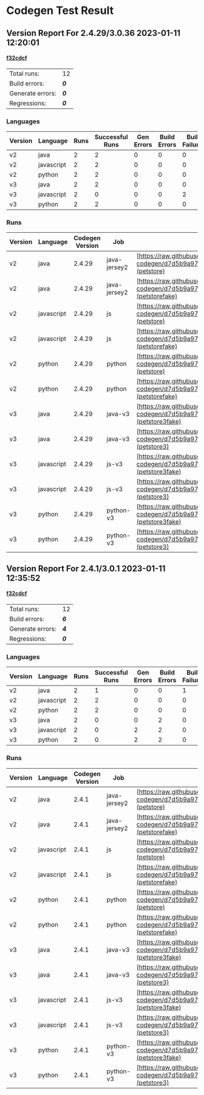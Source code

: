 # Codegen Test Result

## Version Report For 2.4.29/3.0.36 2023-01-11 12:20:01
#### [f32cdcf](https://github.com/swagger-api/swagger-codegen/commit/f32cdcfd9fffca9845645a15054886a3f17e966e)
#### [](https://github.com/swagger-api/swagger-codegen/commit/f32cdcfd9fffca9845645a15054886a3f17e966e)
|||
|-|-|
|Total runs:|12|
|Build errors:|***0***|
|Generate errors:| ***0***|
|Regressions:|***0***|

### Languages

|Version|Language|Runs|Successful Runs|Gen Errors|Build Errors|Build Failures|Regressions|
|-|-|-|-|-|-|-|-|
|v2|java|2|2|0|0|0|0|
|v2|javascript|2|2|0|0|0|0|
|v2|python|2|2|0|0|0|0|
|v3|java|2|2|0|0|0|0|
|v3|javascript|2|0|0|0|2|0|
|v3|python|2|2|0|0|0|0|

### Runs
|Version|Language|Codegen Version|Job|Spec|Generate Outcome|Build Outcome|Generated Folder|
|-|-|-|-|-|-|-|-|
|v2|java|2.4.29|java-jersey2|[https://raw.githubusercontent.com/swagger-api/swagger-codegen/d7d5b9a97447f40e130e132cdf0cf7ee7c626cb8/fixtures/immutable/specifications/v2/petstore.json](petstore)|success|success|[View](https://github.com/swagger-api/swagger-codegen-test/tree/main/out/2.4.29_3.0.36/2023_01_11_12_20_01/java/java-jersey2/petstore)|
|v2|java|2.4.29|java-jersey2|[https://raw.githubusercontent.com/swagger-api/swagger-codegen/d7d5b9a97447f40e130e132cdf0cf7ee7c626cb8/fixtures/immutable/specifications/v2/petstorefake.yaml](petstorefake)|success|success|[View](https://github.com/swagger-api/swagger-codegen-test/tree/main/out/2.4.29_3.0.36/2023_01_11_12_20_01/java/java-jersey2/petstorefake)|
|v2|javascript|2.4.29|js|[https://raw.githubusercontent.com/swagger-api/swagger-codegen/d7d5b9a97447f40e130e132cdf0cf7ee7c626cb8/fixtures/immutable/specifications/v2/petstore.json](petstore)|success|success|[View](https://github.com/swagger-api/swagger-codegen-test/tree/main/out/2.4.29_3.0.36/2023_01_11_12_20_01/javascript/js/petstore)|
|v2|javascript|2.4.29|js|[https://raw.githubusercontent.com/swagger-api/swagger-codegen/d7d5b9a97447f40e130e132cdf0cf7ee7c626cb8/fixtures/immutable/specifications/v2/petstorefake.yaml](petstorefake)|success|success|[View](https://github.com/swagger-api/swagger-codegen-test/tree/main/out/2.4.29_3.0.36/2023_01_11_12_20_01/javascript/js/petstorefake)|
|v2|python|2.4.29|python|[https://raw.githubusercontent.com/swagger-api/swagger-codegen/d7d5b9a97447f40e130e132cdf0cf7ee7c626cb8/fixtures/immutable/specifications/v2/petstore.json](petstore)|success|success|[View](https://github.com/swagger-api/swagger-codegen-test/tree/main/out/2.4.29_3.0.36/2023_01_11_12_20_01/python/python/petstore)|
|v2|python|2.4.29|python|[https://raw.githubusercontent.com/swagger-api/swagger-codegen/d7d5b9a97447f40e130e132cdf0cf7ee7c626cb8/fixtures/immutable/specifications/v2/petstorefake.yaml](petstorefake)|success|success|[View](https://github.com/swagger-api/swagger-codegen-test/tree/main/out/2.4.29_3.0.36/2023_01_11_12_20_01/python/python/petstorefake)|
|v3|java|2.4.29|java-v3|[https://raw.githubusercontent.com/swagger-api/swagger-codegen/d7d5b9a97447f40e130e132cdf0cf7ee7c626cb8/fixtures/immutable/specifications/v3/petstore3fake.yaml](petstore3fake)|success|success|[View](https://github.com/swagger-api/swagger-codegen-test/tree/main/out/2.4.29_3.0.36/2023_01_11_12_20_01/java/java-v3/petstore3fake)|
|v3|java|2.4.29|java-v3|[https://raw.githubusercontent.com/swagger-api/swagger-codegen/d7d5b9a97447f40e130e132cdf0cf7ee7c626cb8/fixtures/immutable/specifications/v3/petstore3.json](petstore3)|success|success|[View](https://github.com/swagger-api/swagger-codegen-test/tree/main/out/2.4.29_3.0.36/2023_01_11_12_20_01/java/java-v3/petstore3)|
|v3|javascript|2.4.29|js-v3|[https://raw.githubusercontent.com/swagger-api/swagger-codegen/d7d5b9a97447f40e130e132cdf0cf7ee7c626cb8/fixtures/immutable/specifications/v3/petstore3fake.yaml](petstore3fake)|success|***failure***|[View](https://github.com/swagger-api/swagger-codegen-test/tree/main/out/2.4.29_3.0.36/2023_01_11_12_20_01/javascript/js-v3/petstore3fake)|
|v3|javascript|2.4.29|js-v3|[https://raw.githubusercontent.com/swagger-api/swagger-codegen/d7d5b9a97447f40e130e132cdf0cf7ee7c626cb8/fixtures/immutable/specifications/v3/petstore3.json](petstore3)|success|***failure***|[View](https://github.com/swagger-api/swagger-codegen-test/tree/main/out/2.4.29_3.0.36/2023_01_11_12_20_01/javascript/js-v3/petstore3)|
|v3|python|2.4.29|python-v3|[https://raw.githubusercontent.com/swagger-api/swagger-codegen/d7d5b9a97447f40e130e132cdf0cf7ee7c626cb8/fixtures/immutable/specifications/v3/petstore3fake.yaml](petstore3fake)|success|success|[View](https://github.com/swagger-api/swagger-codegen-test/tree/main/out/2.4.29_3.0.36/2023_01_11_12_20_01/python/python-v3/petstore3fake)|
|v3|python|2.4.29|python-v3|[https://raw.githubusercontent.com/swagger-api/swagger-codegen/d7d5b9a97447f40e130e132cdf0cf7ee7c626cb8/fixtures/immutable/specifications/v3/petstore3.json](petstore3)|success|success|[View](https://github.com/swagger-api/swagger-codegen-test/tree/main/out/2.4.29_3.0.36/2023_01_11_12_20_01/python/python-v3/petstore3)|

## Version Report For 2.4.1/3.0.1 2023-01-11 12:35:52
#### [f32cdcf](https://github.com/swagger-api/swagger-codegen/commit/f32cdcfd9fffca9845645a15054886a3f17e966e)
#### [](https://github.com/swagger-api/swagger-codegen/commit/f32cdcfd9fffca9845645a15054886a3f17e966e)
|||
|-|-|
|Total runs:|12|
|Build errors:|***6***|
|Generate errors:| ***4***|
|Regressions:|***0***|

### Languages

|Version|Language|Runs|Successful Runs|Gen Errors|Build Errors|Build Failures|Regressions|
|-|-|-|-|-|-|-|-|
|v2|java|2|1|0|0|1|0|
|v2|javascript|2|2|0|0|0|0|
|v2|python|2|2|0|0|0|0|
|v3|java|2|0|0|2|0|0|
|v3|javascript|2|0|2|2|0|0|
|v3|python|2|0|2|2|0|0|

### Runs
|Version|Language|Codegen Version|Job|Spec|Generate Outcome|Build Outcome|Generated Folder|
|-|-|-|-|-|-|-|-|
|v2|java|2.4.1|java-jersey2|[https://raw.githubusercontent.com/swagger-api/swagger-codegen/d7d5b9a97447f40e130e132cdf0cf7ee7c626cb8/fixtures/immutable/specifications/v2/petstore.json](petstore)|success|success|[View](https://github.com/swagger-api/swagger-codegen-test/tree/main/out/2.4.1_3.0.1/2023_01_11_12_35_52/java/java-jersey2/petstore)|
|v2|java|2.4.1|java-jersey2|[https://raw.githubusercontent.com/swagger-api/swagger-codegen/d7d5b9a97447f40e130e132cdf0cf7ee7c626cb8/fixtures/immutable/specifications/v2/petstorefake.yaml](petstorefake)|success|***failure***|[View](https://github.com/swagger-api/swagger-codegen-test/tree/main/out/2.4.1_3.0.1/2023_01_11_12_35_52/java/java-jersey2/petstorefake)|
|v2|javascript|2.4.1|js|[https://raw.githubusercontent.com/swagger-api/swagger-codegen/d7d5b9a97447f40e130e132cdf0cf7ee7c626cb8/fixtures/immutable/specifications/v2/petstore.json](petstore)|success|success|[View](https://github.com/swagger-api/swagger-codegen-test/tree/main/out/2.4.1_3.0.1/2023_01_11_12_35_52/javascript/js/petstore)|
|v2|javascript|2.4.1|js|[https://raw.githubusercontent.com/swagger-api/swagger-codegen/d7d5b9a97447f40e130e132cdf0cf7ee7c626cb8/fixtures/immutable/specifications/v2/petstorefake.yaml](petstorefake)|success|success|[View](https://github.com/swagger-api/swagger-codegen-test/tree/main/out/2.4.1_3.0.1/2023_01_11_12_35_52/javascript/js/petstorefake)|
|v2|python|2.4.1|python|[https://raw.githubusercontent.com/swagger-api/swagger-codegen/d7d5b9a97447f40e130e132cdf0cf7ee7c626cb8/fixtures/immutable/specifications/v2/petstore.json](petstore)|success|success|[View](https://github.com/swagger-api/swagger-codegen-test/tree/main/out/2.4.1_3.0.1/2023_01_11_12_35_52/python/python/petstore)|
|v2|python|2.4.1|python|[https://raw.githubusercontent.com/swagger-api/swagger-codegen/d7d5b9a97447f40e130e132cdf0cf7ee7c626cb8/fixtures/immutable/specifications/v2/petstorefake.yaml](petstorefake)|success|success|[View](https://github.com/swagger-api/swagger-codegen-test/tree/main/out/2.4.1_3.0.1/2023_01_11_12_35_52/python/python/petstorefake)|
|v3|java|2.4.1|java-v3|[https://raw.githubusercontent.com/swagger-api/swagger-codegen/d7d5b9a97447f40e130e132cdf0cf7ee7c626cb8/fixtures/immutable/specifications/v3/petstore3fake.yaml](petstore3fake)|success|***error***|[View](https://github.com/swagger-api/swagger-codegen-test/tree/main/out/2.4.1_3.0.1/2023_01_11_12_35_52/java/java-v3/petstore3fake)|
|v3|java|2.4.1|java-v3|[https://raw.githubusercontent.com/swagger-api/swagger-codegen/d7d5b9a97447f40e130e132cdf0cf7ee7c626cb8/fixtures/immutable/specifications/v3/petstore3.json](petstore3)|success|***error***|[View](https://github.com/swagger-api/swagger-codegen-test/tree/main/out/2.4.1_3.0.1/2023_01_11_12_35_52/java/java-v3/petstore3)|
|v3|javascript|2.4.1|js-v3|[https://raw.githubusercontent.com/swagger-api/swagger-codegen/d7d5b9a97447f40e130e132cdf0cf7ee7c626cb8/fixtures/immutable/specifications/v3/petstore3fake.yaml](petstore3fake)|***failure***|***error***||
|v3|javascript|2.4.1|js-v3|[https://raw.githubusercontent.com/swagger-api/swagger-codegen/d7d5b9a97447f40e130e132cdf0cf7ee7c626cb8/fixtures/immutable/specifications/v3/petstore3.json](petstore3)|***failure***|***error***||
|v3|python|2.4.1|python-v3|[https://raw.githubusercontent.com/swagger-api/swagger-codegen/d7d5b9a97447f40e130e132cdf0cf7ee7c626cb8/fixtures/immutable/specifications/v3/petstore3fake.yaml](petstore3fake)|***failure***|***error***||
|v3|python|2.4.1|python-v3|[https://raw.githubusercontent.com/swagger-api/swagger-codegen/d7d5b9a97447f40e130e132cdf0cf7ee7c626cb8/fixtures/immutable/specifications/v3/petstore3.json](petstore3)|***failure***|***error***||
